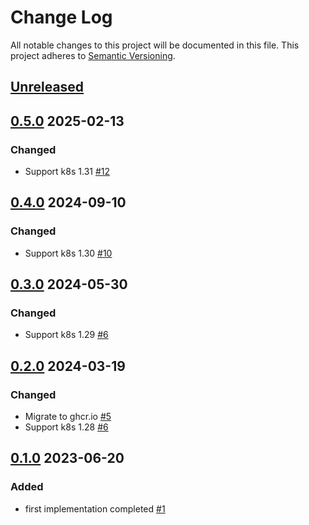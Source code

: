 # Change Log

All notable changes to this project will be documented in this file.
This project adheres to [Semantic Versioning](http://semver.org/).

## [Unreleased]

## [0.5.0] 2025-02-13

### Changed

- Support k8s 1.31 [#12](https://github.com/cybozu-go/zombie-detector/pull/12)

## [0.4.0] 2024-09-10

### Changed

- Support k8s 1.30 [#10](https://github.com/cybozu-go/zombie-detector/pull/10)

## [0.3.0] 2024-05-30

### Changed

- Support k8s 1.29 [#6](https://github.com/cybozu-go/zombie-detector/pull/8)

## [0.2.0] 2024-03-19

### Changed

- Migrate to ghcr.io [#5](https://github.com/cybozu-go/zombie-detector/pull/5)
- Support k8s 1.28 [#6](https://github.com/cybozu-go/zombie-detector/pull/6)

## [0.1.0] 2023-06-20

### Added

- first implementation completed [#1](https://github.com/cybozu-go/zombie-detector/pull/1)

[Unreleased]: https://github.com/cybozu-go/zombie-detector/compare/v0.5.0...HEAD
[0.5.0]: https://github.com/cybozu-go/zombie-detector/compare/v0.4.0...v0.5.0
[0.4.0]: https://github.com/cybozu-go/zombie-detector/compare/v0.3.0...v0.4.0
[0.3.0]: https://github.com/cybozu-go/zombie-detector/compare/v0.2.0...v0.3.0
[0.2.0]: https://github.com/cybozu-go/zombie-detector/compare/v0.1.0...v0.2.0
[0.1.0]: https://github.com/cybozu-go/zombie-detector/compare/6d8c07c2507ed029b844e371de8faad79ad18ab9...v0.1.0
